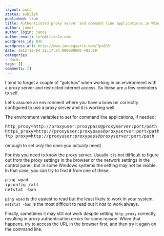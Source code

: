 ```yaml
---
layout: post
status: publish
published: true
title: Authenticated proxy server and command line applications in Windows
author: janos
author_login: janos
author_email: info@titan2x.com
wordpress_id: 835
wordpress_url: http://www.janosgyerik.com/?p=835
date: 2012-12-04 21:17:24.000000000 +01:00
categories:
- Hacks
tags: []
comments: []
---
```

I tend to forget a couple of "gotchas" when working in an environment with a proxy server and restricted internet access. So these are a few reminders to self.

Let's assume an environment where you have a browser correctly configured to use a proxy server and it is working well.

The environment variables to set for command line applications, if needed:
<pre>http_proxy=http://proxyuser:proxypass@proxyserver:port/path
https_proxy=http://proxyuser:proxypass@proxyserver:port/path
ftp_proxy=http://proxyuser:proxypass@proxyserver:port/path</pre>
(enough to set only the ones you actually need)

For this you need to know the proxy server. Usually it is not difficult to figure out from the proxy settings in the browser or the network settings in the control panel, but in some Windows systems the setting may not be visible. In that case, you can try to find it from one of these:
<pre>ping wpad
ipconfig /all
netstat -ban</pre>
<code>ping wpad</code> is the easiest to read but the least likely to work in your system, <code>netstat -ban</code> is the most difficult to read but it <em>has to</em> work always.

Finally, sometimes it may still not work despite setting <code>http_proxy</code> correctly, resulting in proxy authentication errors for some reason. When that happens, try to access the URL in the browser first, and then try it again on the command line.
